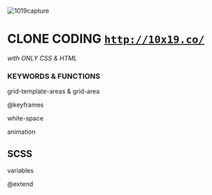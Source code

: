 ![1019capture](https://user-images.githubusercontent.com/45188497/90952699-a86f7b00-e4a0-11ea-8059-d789b1295812.png)



# CLONE CODING [`http://10x19.co/`](http://10x19.co/)

*with ONLY CSS & HTML*

### KEYWORDS & FUNCTIONS

grid-template-areas & grid-area

@keyframes

white-space

animation

## SCSS

variables

@extend